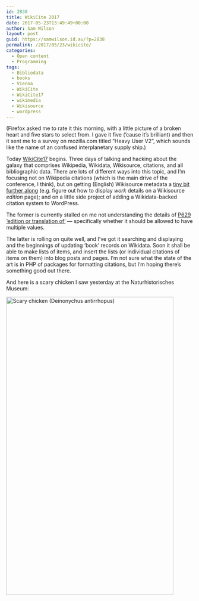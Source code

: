 ```yaml
---
id: 2838
title: WikiCite 2017
date: 2017-05-23T13:49:49+00:00
author: Sam Wilson
layout: post
guid: https://samwilson.id.au/?p=2838
permalink: /2017/05/23/wikicite/
categories:
  - Open content
  - Programming
tags:
  - Bibliodata
  - books
  - Vienna
  - WikiCite
  - WikiCite17
  - wikimedia
  - Wikisource
  - wordpress
---
```

(Firefox asked me to rate it this morning, with a little picture of a broken heart and five stars to select from. I gave it five (’cause it’s brilliant) and then it sent me to a survey on mozilla.com titled &#8220;Heavy User V2&#8221;, which sounds like the name of an confused interplanetary supply ship.)

Today [WikiCite17](https://meta.wikimedia.org/wiki/WikiCite_2017) begins. Three days of talking and hacking about the galaxy that comprises Wikipedia, Wikidata, Wikisource, citations, and all bibliographic data. There are lots of different ways into this topic, and I’m focusing not on Wikipedia citations (which is the main drive of the conference, I think), but on getting (English) Wikisource metadata a [tiny bit further along](https://en.wikisource.org/wiki/Module:Edition) (e.g. figure out how to display _work_ details on a Wikisource _edition_ page); and on a little side project of adding a Wikidata-backed citation system to WordPress.

The former is currently stalled on me not understanding the details of [P629 ‘edition or translation of’](https://www.wikidata.org/wiki/Property:P629) — specifically whether it should be allowed to have multiple values.

The latter is rolling on quite well, and I’ve got it searching and displaying and the beginnings of updating ‘book’ records on Wikidata. Soon it shall be able to make lists of items, and insert the lists (or individual citations of items on them) into blog posts and pages. I’m not sure what the state of the art is in PHP of packages for formatting citations, but I’m hoping there’s something good out there.

And here is a scary chicken I saw yesterday at the Naturhistorisches Museum:

[<img src="https://farm5.staticflickr.com/4159/33979670504_b30ee3b049_c.jpg" alt="Scary chicken (Deinonychus antirrhopus)" width="450" height="800" />](https://www.flickr.com/photos/freosam/33979670504)